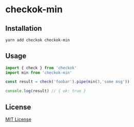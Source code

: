 # checkok-min

## Installation

```sh
yarn add checkok checkok-min
```

## Usage

```js
import { check } from 'checkok'
import min from 'checkok-min'

const result = check('foobar').pipe(min(3,'some msg'))

console.log(result) // { ok: true }
```

## License

[MIT License](https://github.com/forsigner/checkok/blob/master/LICENSE)
